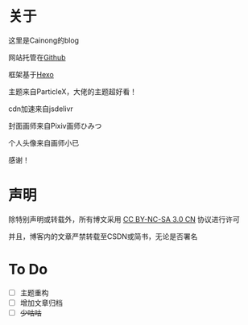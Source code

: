 # 关于

这里是Cainong的blog

网站托管在[Github](https://github.com/)

框架基于[Hexo](https://hexo.io/)

主题来自ParticleX，大佬的主题超好看！

cdn加速来自jsdelivr

封面画师来自Pixiv画师ひみつ

个人头像来自画师小已

感谢！

# 声明

除特别声明或转载外，所有博文采用 [CC BY-NC-SA 3.0 CN](https://creativecommons.org/licenses/by-nc-sa/3.0/cn/deed.zh) 协议进行许可

并且，博客内的文章严禁转载至CSDN或简书，无论是否署名

# To Do

- [ ] 主题重构
- [ ] 增加文章归档
- [ ] ~~少咕咕~~